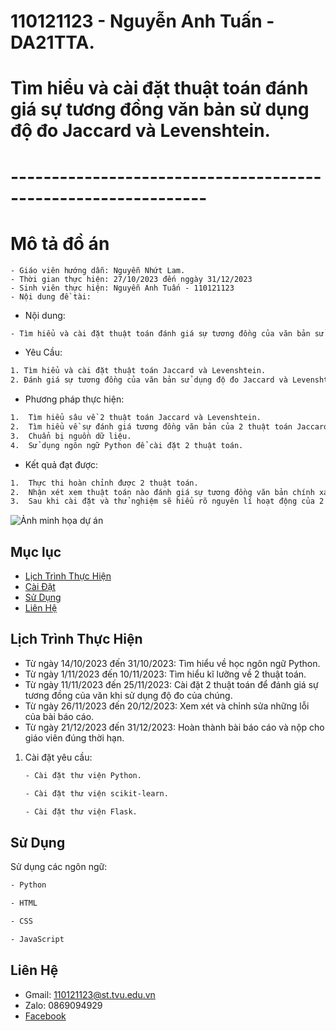 # 110121123 - Nguyễn Anh Tuấn - DA21TTA.
# Tìm hiểu và cài đặt thuật toán đánh giá sự tương đồng văn bản sử dụng độ đo Jaccard và Levenshtein.
# --------------------------------------------------------------
# Mô tả đồ án
 ```bash- Tên đề tài: Tìm hiểu và cài đặt thuật toán đánh giá sự tương đồng của văn bản sử dụng độ đo của Jaccard và Levenshtein.
- Giáo viên hướng dẫn: Nguyễn Nhứt Lam.
- Thời gian thực hiện: 27/10/2023 đến nggày 31/12/2023
- Sinh viên thực hiện: Nguyễn Anh Tuấn - 110121123
- Nội dung đề tài:
 ```
- Nội dung:
```bash
- Tìm hiểu và cài đặt thuật toán đánh giá sự tương đồng của văn bản sử dụng độ đo của Jaccard và Levenshtein.
```
- Yêu Cầu:
```bash
1. Tìm hiểu và cài đặt thuật toán Jaccard và Levenshtein.
2. Đánh giá sự tương đồng của văn bản sử dụng độ đo Jaccard và Levenshtein.
```
-	Phương pháp thực hiện:
```bash
1.	Tìm hiểu sâu về 2 thuật toán Jaccard và Levenshtein.
2.	Tìm hiểu về sự đánh giá tương đồng văn bản của 2 thuật toán Jaccard và Levenshtein.
3.	Chuẩn bị nguồn dữ liệu.
4.	Sử dụng ngôn ngữ Python để cài đặt 2 thuật toán.
```
- Kết quả đạt được:
```bash
1.	Thực thi hoàn chỉnh được 2 thuật toán.
2.	Nhận xét xem thuật toán nào đánh giá sự tương đồng văn bản chính xác hơn.
3.	Sau khi cài đặt và thử nghiệm sẽ hiểu rõ nguyên lí hoạt động của 2 thuật toán ta lựa chọn thuật toán phù hợp để làm việc.
```

![Ảnh minh họa dự án](https://bkacad.edu.vn/images/news/olds/rzr1584507713.jpg)

## Mục lục
- [Lịch Trình Thực Hiện](#lịch-trình-thực-hiện)
- [Cài Đặt](#cài-đặt)
- [Sử Dụng](#sử-dụng)
- [Liên Hệ](#liên-hệ)

## Lịch Trình Thực Hiện
- Từ ngày 14/10/2023 đến 31/10/2023: Tìm hiểu về học ngôn ngữ Python.
- Từ ngày 1/11/2023 đến 10/11/2023: Tìm hiểu kĩ lưỡng về 2 thuật toán.
- Từ ngày 11/11/2023 đến 25/11/2023: Cài đặt 2 thuật toán để đánh giá sự tương đồng của văn khi sử dụng độ đo của chúng.
- Từ ngày 26/11/2023 đến 20/12/2023: Xem xét và chỉnh sửa những lỗi của bài báo cáo.
- Từ ngày 21/12/2023 đến 31/12/2023: Hoàn thành bài báo cáo và nộp cho giáo viên đúng thời hạn.

1. Cài đặt yêu cầu:
    ```bash
    - Cài đặt thư viện Python.
    ```
   ```bash
   - Cài đặt thư viện scikit-learn.
   ``` 
   ```bash
   - Cài đặt thư viện Flask.
   ```
## Sử Dụng

Sử dụng các ngôn ngữ:

```bash
- Python
```
```bash
- HTML
```
```bash
- CSS
```
```bash
- JavaScript
```
## Liên Hệ

- Gmail: 110121123@st.tvu.edu.vn
- Zalo: 0869094929
- [Facebook](https://www.facebook.com/NguyenAnhTuxn)
